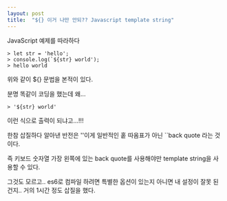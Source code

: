 ```yaml
---
layout: post
title:  "${} 이거 나만 안되?? Javascript template string"
---
```

JavaScript 예제를 따라하다
```
> let str = 'hello';
> console.log(`${str} world');
> hello world
```
위와 같이 ${} 문법을 본적이 있다.

분명 똑같이 코딩을 했는데 왜...
```
> '${str} world'
```
이런 식으로 출력이 되냐고...!!!

한참 삽질하다 알아낸 반전은
''이게 일반적인 홑 따옴표가 아닌
``back quote 라는 것이다.

즉 키보드 숫자열 가장 왼쪽에 있는 back quote를 사용해야만 template string을 사용할 수 있다.

그것도 모르고.. es6로 컴파일 하려면 특별한 옵션이 있는지 아니면 내 설정이 잘못 된건지.. 거의 1시간 정도 삽질을 했다.